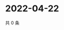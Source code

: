 # 2022-04-22

共 0 条

<!-- BEGIN WEIBO -->
<!-- 最后更新时间 Fri Apr 22 2022 11:01:08 GMT+0800 (China Standard Time) -->

<!-- END WEIBO -->

